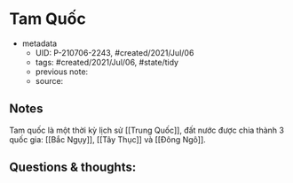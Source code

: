 # Tam Quốc

- metadata
	- UID: P-210706-2243, #created/2021/Jul/06
	- tags: #created/2021/Jul/06, #state/tidy 
	- previous note: 
	- source: 

## Notes
Tam quốc là một thời kỳ lịch sử [[Trung Quốc]], đất nước được chia thành 3 quốc gia: [[Bắc Ngụy]], [[Tây Thục]] và [[Đông Ngô]].

## Questions & thoughts:

